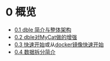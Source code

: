 # 0 概览
+ [0.1 dble 简介与整体架构](0.1_dble_overview.md)
+ [0.2 dble对MyCat做的增强](0.2_dble_enhance_MyCat.md)
+ [0.3 快速开始](0.3_dble_quick_start.md)或从[docker镜像快速开始](0.4_dble_quick_start_docker.md)
+ [0.4 数据拆分简介](0.4_sharding_brief_introduction.md)
